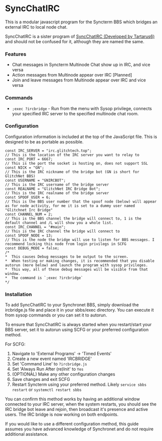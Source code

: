 # SyncChatIRC
This is a modular javascript program for the Syncterm BBS which bridges an external IRC to local node chat.

SyncChatIRC is a sister program of [SyncChatIRC (Developed by Tartarus6)](https://github.com/Tartarus6/SyncChatIRC) and should not be confused for it, although they are named the same.

### Features
- Chat messages in Syncterm Multinode Chat show up in IRC, and vice versa
- Action messages from Multinode appear over IRC [Planned]
- Join and leave messages from Multinode appear over IRC and vice versa

### Commands
- `;exec ?ircbridge` - Run from the menu with Sysop privilege, connects your specified IRC server to the specified multinode chat room.

### Configuration
Configuration information is included at the top of the JavaScript file. This is designed to be as portable as possible.

```
const IRC_SERVER = "irc.glitchtech.top"; 
// This is the location of the IRC server you want to relay to
const IRC_PORT = 6667; 
// This is the port the socket is hosting on, does not support SSL
const NICK = "GN"; 
// This is the IRC nickname of the bridge bot (GN is short for GlitchNet BBS)
const USERNAME = "GNIRCBOT"; 
// This is the IRC username of the bridge server
const REALNAME = "GlitchNet IRC Bridge Bot"; 
// This is the IRC realname of the bridge server
const SPOOF_USER = 6; 
// This is the BBS user number that the spoof node (below) will appear as for node activity, for me it is set to a dummy user named "Glitchnet Irc Bridge"
const CHANNEL_NUM = 2; 
// This is the BBS channel the bridge will connect to, 1 is the default channel and /L will show you a whole list.
const IRC_CHANNEL = "#main";
// This is the IRC channel the bridge will connect to
const SPOOF_NODE = 13;
// This is the node the bridge will use to listen for BBS messages. I recommend locking this node from login privilegs in SCFG
const DEBUG_MODE = false;
/* 
*  This causes Debug messages to be output to the screen. 
*  When testing or making changes, it is recommended that you disable autorun (more below) and launch the program with sysop privileges.
*  This way, all of these debug messages will be visible from that window.
*  The command is `;exec ?ircbridge`
*/
```

### Installation
To add SyncChatIRC to your Synchronet BBS, simply download the ircbridge.js file and place it in your sbbs/exec directory. You can execute it from sysop commands or you can set it to autorun.

To ensure that SyncChatIRC is always started when you restart/start your BBS server, set it to autorun using SCFG or your preferred configuration method. 

For SCFG:
1. Navigate to 'External Programs' -> 'Timed Events'
2. Create a new event named 'IRCBRIDGE'
3. Set 'Command Line' to `?ircbridge.js`
4. Set 'Always Run After (re)Init' to `Yes`
5. (OPTIONAL) Make any other configuration changes
6. Save changes and exit SCFG
7. Restart Syncterm using your preferred method. Likely `service sbbs restart` or `systemctl restart sbbs`

You can confirm this method works by having an additional window connected to your IRC server, when the system restarts, you should see the IRC bridge bot leave and rejoin, then broadcast it's presence and active users. The IRC bridge is now working on both endpoints.

If you would like to use a different configuration method, this guide assumes you have advanced knowledge of Synchronet and do not require additional assistance.